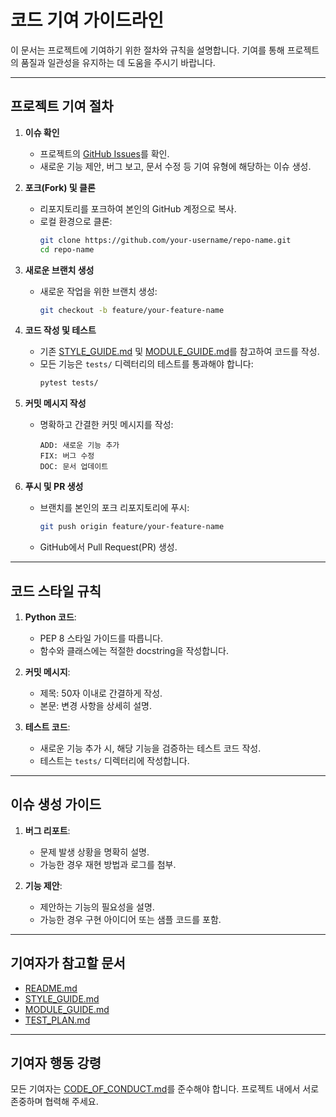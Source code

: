 # 코드 기여 가이드라인

이 문서는 프로젝트에 기여하기 위한 절차와 규칙을 설명합니다. 기여를 통해 프로젝트의 품질과 일관성을 유지하는 데 도움을 주시기 바랍니다.

---

## 프로젝트 기여 절차

1. **이슈 확인**
   - 프로젝트의 [GitHub Issues](https://github.com/your-repo/issues)를 확인.
   - 새로운 기능 제안, 버그 보고, 문서 수정 등 기여 유형에 해당하는 이슈 생성.

2. **포크(Fork) 및 클론**
   - 리포지토리를 포크하여 본인의 GitHub 계정으로 복사.
   - 로컬 환경으로 클론:
     ```bash
     git clone https://github.com/your-username/repo-name.git
     cd repo-name
     ```

3. **새로운 브랜치 생성**
   - 새로운 작업을 위한 브랜치 생성:
     ```bash
     git checkout -b feature/your-feature-name
     ```

4. **코드 작성 및 테스트**
   - 기존 [STYLE_GUIDE.md](STYLE_GUIDE.md) 및 [MODULE_GUIDE.md](MODULE_GUIDE.md)를 참고하여 코드를 작성.
   - 모든 기능은 `tests/` 디렉터리의 테스트를 통과해야 합니다:
     ```bash
     pytest tests/
     ```

5. **커밋 메시지 작성**
   - 명확하고 간결한 커밋 메시지를 작성:
     ```
     ADD: 새로운 기능 추가
     FIX: 버그 수정
     DOC: 문서 업데이트
     ```

6. **푸시 및 PR 생성**
   - 브랜치를 본인의 포크 리포지토리에 푸시:
     ```bash
     git push origin feature/your-feature-name
     ```
   - GitHub에서 Pull Request(PR) 생성.

---

## 코드 스타일 규칙

1. **Python 코드**:
   - PEP 8 스타일 가이드를 따릅니다.
   - 함수와 클래스에는 적절한 docstring을 작성합니다.

2. **커밋 메시지**:
   - 제목: 50자 이내로 간결하게 작성.
   - 본문: 변경 사항을 상세히 설명.

3. **테스트 코드**:
   - 새로운 기능 추가 시, 해당 기능을 검증하는 테스트 코드 작성.
   - 테스트는 `tests/` 디렉터리에 작성합니다.

---

## 이슈 생성 가이드

1. **버그 리포트**:
   - 문제 발생 상황을 명확히 설명.
   - 가능한 경우 재현 방법과 로그를 첨부.

2. **기능 제안**:
   - 제안하는 기능의 필요성을 설명.
   - 가능한 경우 구현 아이디어 또는 샘플 코드를 포함.

---

## 기여자가 참고할 문서
- [README.md](README.md)
- [STYLE_GUIDE.md](STYLE_GUIDE.md)
- [MODULE_GUIDE.md](MODULE_GUIDE.md)
- [TEST_PLAN.md](TEST_PLAN.md)

---

## 기여자 행동 강령
모든 기여자는 [CODE_OF_CONDUCT.md](CODE_OF_CONDUCT.md)를 준수해야 합니다. 프로젝트 내에서 서로 존중하며 협력해 주세요.
